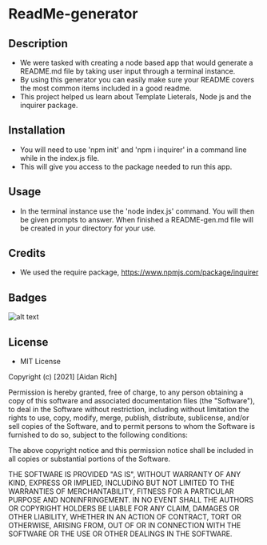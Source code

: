 # ReadMe-generator
## Description
- We were tasked with creating a node based app that would generate a README.md file by taking user input through a terminal instance.
- By using this generator you can easily make sure your README covers the most common items included in a good readme.
- This project helped us learn about Template Lieterals, Node js and the inquirer package. 
## Installation
- You will need to use 'npm init' and 'npm i inquirer' in a command line while in the index.js file.
- This will give you access to the package needed to run this app.
## Usage
- In the terminal instance use the 'node index.js' command. You will then be given prompts to answer. When finished a README-gen.md file will be created in your directory for your use.
   
## Credits
- We used the require package, https://www.npmjs.com/package/inquirer

## Badges
![alt text](https://img.shields.io/badge/Script-JS-brightgreen)

## License
- MIT License

Copyright (c) [2021] [Aidan Rich]

Permission is hereby granted, free of charge, to any person obtaining a copy of this software and associated documentation files (the "Software"), to deal in the Software without restriction, including without limitation the rights to use, copy, modify, merge, publish, distribute, sublicense, and/or sell copies of the Software, and to permit persons to whom the Software is furnished to do so, subject to the following conditions:

The above copyright notice and this permission notice shall be included in all copies or substantial portions of the Software.

THE SOFTWARE IS PROVIDED "AS IS", WITHOUT WARRANTY OF ANY KIND, EXPRESS OR IMPLIED, INCLUDING BUT NOT LIMITED TO THE WARRANTIES OF MERCHANTABILITY, FITNESS FOR A PARTICULAR PURPOSE AND NONINFRINGEMENT. IN NO EVENT SHALL THE AUTHORS OR COPYRIGHT HOLDERS BE LIABLE FOR ANY CLAIM, DAMAGES OR OTHER LIABILITY, WHETHER IN AN ACTION OF CONTRACT, TORT OR OTHERWISE, ARISING FROM, OUT OF OR IN CONNECTION WITH THE SOFTWARE OR THE USE OR OTHER DEALINGS IN THE SOFTWARE.
